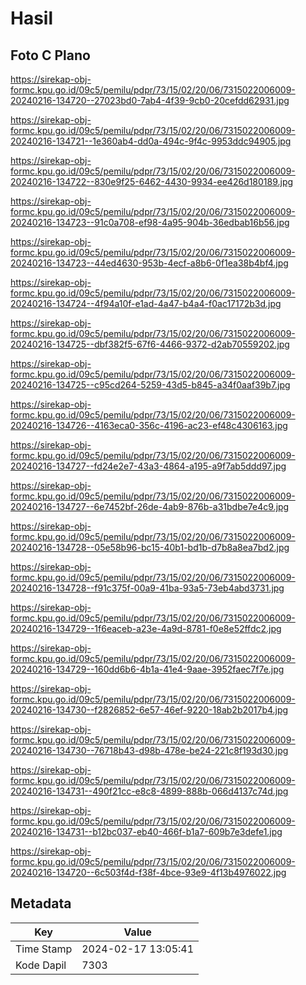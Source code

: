 # Hasil

## Foto C Plano

https://sirekap-obj-formc.kpu.go.id/09c5/pemilu/pdpr/73/15/02/20/06/7315022006009-20240216-134720--27023bd0-7ab4-4f39-9cb0-20cefdd62931.jpg

https://sirekap-obj-formc.kpu.go.id/09c5/pemilu/pdpr/73/15/02/20/06/7315022006009-20240216-134721--1e360ab4-dd0a-494c-9f4c-9953ddc94905.jpg

https://sirekap-obj-formc.kpu.go.id/09c5/pemilu/pdpr/73/15/02/20/06/7315022006009-20240216-134722--830e9f25-6462-4430-9934-ee426d180189.jpg

https://sirekap-obj-formc.kpu.go.id/09c5/pemilu/pdpr/73/15/02/20/06/7315022006009-20240216-134723--91c0a708-ef98-4a95-904b-36edbab16b56.jpg

https://sirekap-obj-formc.kpu.go.id/09c5/pemilu/pdpr/73/15/02/20/06/7315022006009-20240216-134723--44ed4630-953b-4ecf-a8b6-0f1ea38b4bf4.jpg

https://sirekap-obj-formc.kpu.go.id/09c5/pemilu/pdpr/73/15/02/20/06/7315022006009-20240216-134724--4f94a10f-e1ad-4a47-b4a4-f0ac17172b3d.jpg

https://sirekap-obj-formc.kpu.go.id/09c5/pemilu/pdpr/73/15/02/20/06/7315022006009-20240216-134725--dbf382f5-67f6-4466-9372-d2ab70559202.jpg

https://sirekap-obj-formc.kpu.go.id/09c5/pemilu/pdpr/73/15/02/20/06/7315022006009-20240216-134725--c95cd264-5259-43d5-b845-a34f0aaf39b7.jpg

https://sirekap-obj-formc.kpu.go.id/09c5/pemilu/pdpr/73/15/02/20/06/7315022006009-20240216-134726--4163eca0-356c-4196-ac23-ef48c4306163.jpg

https://sirekap-obj-formc.kpu.go.id/09c5/pemilu/pdpr/73/15/02/20/06/7315022006009-20240216-134727--fd24e2e7-43a3-4864-a195-a9f7ab5ddd97.jpg

https://sirekap-obj-formc.kpu.go.id/09c5/pemilu/pdpr/73/15/02/20/06/7315022006009-20240216-134727--6e7452bf-26de-4ab9-876b-a31bdbe7e4c9.jpg

https://sirekap-obj-formc.kpu.go.id/09c5/pemilu/pdpr/73/15/02/20/06/7315022006009-20240216-134728--05e58b96-bc15-40b1-bd1b-d7b8a8ea7bd2.jpg

https://sirekap-obj-formc.kpu.go.id/09c5/pemilu/pdpr/73/15/02/20/06/7315022006009-20240216-134728--f91c375f-00a9-41ba-93a5-73eb4abd3731.jpg

https://sirekap-obj-formc.kpu.go.id/09c5/pemilu/pdpr/73/15/02/20/06/7315022006009-20240216-134729--1f6eaceb-a23e-4a9d-8781-f0e8e52ffdc2.jpg

https://sirekap-obj-formc.kpu.go.id/09c5/pemilu/pdpr/73/15/02/20/06/7315022006009-20240216-134729--160dd6b6-4b1a-41e4-9aae-3952faec7f7e.jpg

https://sirekap-obj-formc.kpu.go.id/09c5/pemilu/pdpr/73/15/02/20/06/7315022006009-20240216-134730--f2826852-6e57-46ef-9220-18ab2b2017b4.jpg

https://sirekap-obj-formc.kpu.go.id/09c5/pemilu/pdpr/73/15/02/20/06/7315022006009-20240216-134730--76718b43-d98b-478e-be24-221c8f193d30.jpg

https://sirekap-obj-formc.kpu.go.id/09c5/pemilu/pdpr/73/15/02/20/06/7315022006009-20240216-134731--490f21cc-e8c8-4899-888b-066d4137c74d.jpg

https://sirekap-obj-formc.kpu.go.id/09c5/pemilu/pdpr/73/15/02/20/06/7315022006009-20240216-134731--b12bc037-eb40-466f-b1a7-609b7e3defe1.jpg

https://sirekap-obj-formc.kpu.go.id/09c5/pemilu/pdpr/73/15/02/20/06/7315022006009-20240216-134720--6c503f4d-f38f-4bce-93e9-4f13b4976022.jpg


## Metadata

| Key        | Value               |
| ---------- | ------------------- |
| Time Stamp | 2024-02-17 13:05:41 |
| Kode Dapil | 7303                |



